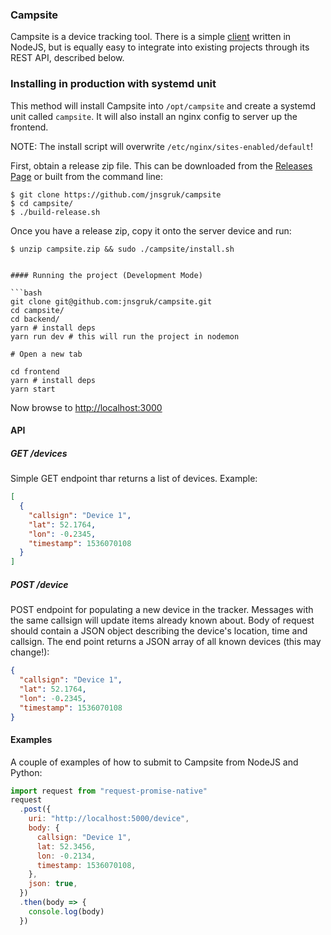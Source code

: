 ### Campsite

Campsite is a device tracking tool. There is a simple [client](https://github.com/jnsgruk/campsite-client) written in NodeJS, but is equally easy to integrate into existing projects through its REST API, described below.

### Installing in production with systemd unit

This method will install Campsite into `/opt/campsite` and create a systemd unit called `campsite`. It will also install an nginx config to server up the frontend.

NOTE: The install script will overwrite `/etc/nginx/sites-enabled/default`!

First, obtain a release zip file. This can be downloaded from the [Releases Page](https://github.com/jnsgruk/campsite/releases) or built from the command line:

```
$ git clone https://github.com/jnsgruk/campsite
$ cd campsite/
$ ./build-release.sh
```

Once you have a release zip, copy it onto the server device and run:

````
$ unzip campsite.zip && sudo ./campsite/install.sh


#### Running the project (Development Mode)

```bash
git clone git@github.com:jnsgruk/campsite.git
cd campsite/
cd backend/
yarn # install deps
yarn run dev # this will run the project in nodemon

# Open a new tab

cd frontend
yarn # install deps
yarn start
````

Now browse to [http://localhost:3000](http://localhost:3000)

#### API

##### GET /devices

Simple GET endpoint thar returns a list of devices. Example:

```json
[
  {
    "callsign": "Device 1",
    "lat": 52.1764,
    "lon": -0.2345,
    "timestamp": 1536070108
  }
]
```

##### POST /device

POST endpoint for populating a new device in the tracker. Messages with the same callsign will update items already known about. Body of request should contain a JSON object describing the device's location, time and callsign. The end point returns a JSON array of all known devices (this may change!):

```json
{
  "callsign": "Device 1",
  "lat": 52.1764,
  "lon": -0.2345,
  "timestamp": 1536070108
}
```

#### Examples

A couple of examples of how to submit to Campsite from NodeJS and Python:

```javascript
import request from "request-promise-native"
request
  .post({
    uri: "http://localhost:5000/device",
    body: {
      callsign: "Device 1",
      lat: 52.3456,
      lon: -0.2134,
      timestamp: 1536070108,
    },
    json: true,
  })
  .then(body => {
    console.log(body)
  })
```
